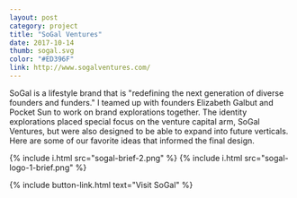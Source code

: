```yaml
---
layout: post
category: project
title: "SoGal Ventures"
date: 2017-10-14
thumb: sogal.svg
color: "#ED396F"
link: http://www.sogalventures.com/
---
```


SoGal is a lifestyle brand that is "redefining the next generation of diverse founders and funders." I teamed up with founders Elizabeth Galbut and Pocket Sun to work on brand explorations together. The identity explorations placed special focus on the venture capital arm, SoGal Ventures, but were also designed to be able to expand into future verticals. Here are some of our favorite ideas that informed the final design.

<!-- {% include i.html src="sogal-3@2x.png" %} -->
{% include i.html src="sogal-brief-2.png" %}
{% include i.html src="sogal-logo-1-brief.png" %}

{% include button-link.html text="Visit SoGal" %}
